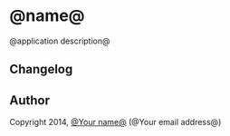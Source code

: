 # @name@

@application description@

## Changelog

## Author

Copyright 2014, [@Your name@](http://) (@Your email address@)